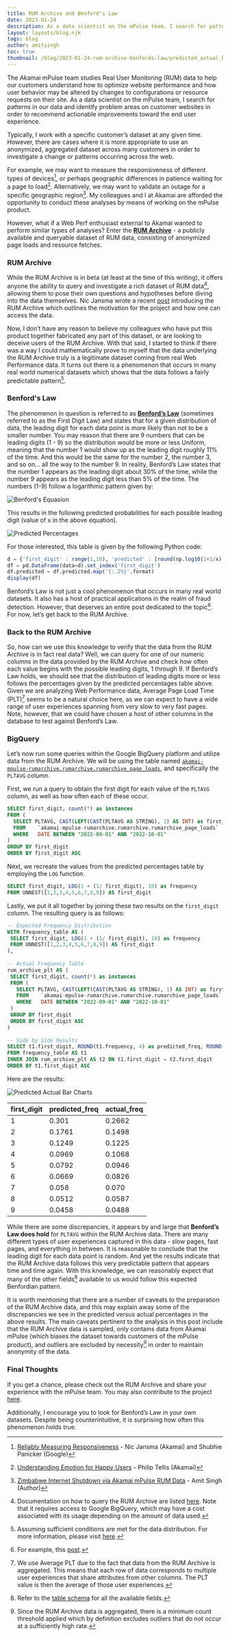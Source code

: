 ```yaml
---
title: RUM Archive and Benford's Law
date: 2023-01-24
description: As a data scientist on the mPulse team, I search for patterns in our data and identify problem areas on customer websites in order to recommend actionable improvements toward the end user experience.
layout: layouts/blog.njk
tags: blog
author: amitsingh
toc: true
thumbnail: /blog/2023-01-24-rum-archive-benfords-law/predicted_actual_bar_charts.png
---
```

The Akamai mPulse team studies Real User Monitoring (RUM) data to help our customers understand how to optimize website performance and how user behavior may be altered by changes to configurations or resource requests on their site.  As a data scientist on the mPulse team, I search for patterns in our data and identify problem areas on customer websites in order to recommend actionable improvements toward the end user experience.

Typically, I work with a specific customer’s dataset at any given time.  However, there are cases where it is more appropriate to use an anonymized, aggregated dataset across many customers in order to investigate a change or patterns occurring across the web.

For example, we may want to measure the responsiveness of different types of devices[^1], or perhaps geographic differences in patience waiting for a page to load[^2].  Alternatively, we may want to validate an outage for a specific geographic region[^3].  My colleagues and I at Akamai are afforded the opportunity to conduct these analyses by means of working on the mPulse product.

However, what if a Web Perf enthusiast external to Akamai wanted to perform similar types of analyses?  Enter the [**RUM Archive**](https://rumarchive.com/) - a publicly available and queryable dataset of RUM data, consisting of anonymized page loads and resource fetches.

### RUM Archive

While the RUM Archive is in beta (at least at the time of this writing), it offers anyone the ability to query and investigate a rich dataset of RUM data[^4], allowing them to pose their own questions and hypotheses before diving into the data themselves.  Nic Jansma wrote a recent [post](https://calendar.perfplanet.com/2022/an-introduction-to-the-rum-archive/) introducing the RUM Archive which outlines the motivation for the project and how one can access the data.  

Now, I don’t have any reason to believe my colleagues who have put this product together fabricated any part of this dataset, or are looking to deceive users of the RUM Archive.  With that said, I started to think if there was a way I could mathematically prove to myself that the data underlying the RUM Archive truly is a legitimate dataset coming from real Web Performance data.  It turns out there is a phenomenon that occurs in many real world numerical datasets which shows that the data follows a fairly predictable pattern[^5].

### Benford's Law

The phenomenon in question is referred to as [**Benford’s Law**](https://mathworld.wolfram.com/BenfordsLaw.html) (sometimes referred to as the First Digit Law) and states that for a given distribution of data, the leading digit for each data point is more likely than not to be a smaller number.  You may reason that there are 9 numbers that can be leading digits (1 - 9) so the distribution would be more or less Uniform, meaning that the number 1 would show up as the leading digit roughly 11% of the time.  And this would be the same for the number 2, the number 3, and so on… all the way to the number 9.  In reality, Benford’s Law states that the number 1 appears as the leading digit about 30% of the time, while the number 9 appears as the leading digit less than 5% of the time.  The numbers (1-9) follow a logarithmic pattern given by:

![Benford's Equasion](benfords_equation.png)

This results in the following predicted probabilities for each possible leading digit (value of x in the above equation).

![Predicted Percentages](predicted_percentages.png)

For those interested, this table is given by the following Python code:

```julia
d = {'first_digit' : range(1,10), 'predicted' : [round(np.log10(1+1/x),4) for x in range(1,10)]}
df = pd.DataFrame(data=d).set_index('first_digit')
df.predicted = df.predicted.map('{:.2%}'.format)
display(df)
```

Benford’s Law is not just a cool phenomenon that occurs in many real world datasets.  It also has a host of practical applications in the realm of fraud detection.  However, that deserves an entire post dedicated to the topic[^6].  For now, let’s get back to the RUM Archive.

### Back to the RUM Archive

So, how can we use this knowledge to verify that the data from the RUM Archive is in fact real data?  Well, we can query for one of our numeric columns in the data provided by the RUM Archive and check how often each value begins with the possible leading digits, 1 through 9.  If Benford’s Law holds, we should see that the distribution of leading digits more or less follows the percentages given by the predicted percentages table above.  Given we are analyzing Web Performance data, Average Page Load Time (PLT)[^7] seems to be a natural choice here, as we can expect to have a wide range of user experiences spanning from very slow to very fast pages.  Note, however, that we could have chosen a host of other columns in the database to test against Benford’s Law.

### BigQuery

Let’s now run some queries within the Google BigQuery platform and utilize data from the RUM Archive.  We will be using the table named <code>[akamai-mpulse-rumarchive.rumarchive.rumarchive_page_loads](https://rumarchive.com/docs/tables/)</code>, and specifically the `PLTAVG` column.

First, we run a query to obtain the first digit for each value of the `PLTAVG` column, as well as how often each of these occur.

```sql
SELECT first_digit, count(*) as instances
FROM (
  SELECT PLTAVG, CAST(LEFT(CAST(PLTAVG AS STRING), 1) AS INT) as first_digit
  FROM    `akamai-mpulse-rumarchive.rumarchive.rumarchive_page_loads`
  WHERE   DATE BETWEEN "2022-09-01" AND "2022-10-01"
)
GROUP BY first_digit
ORDER BY first_digit ASC
```

Next, we recreate the values from the predicted percentages table by employing the `LOG` function.

```sql
SELECT first_digit, LOG(1 + (1/ first_digit), 10) as frequency
FROM UNNEST([1,2,3,4,5,6,7,8,9]) AS first_digit
```

Lastly, we put it all together by joining these two results on the `first_digit` column.  The resulting query is as follows:

```sql
-- Expected Frequency Distribution
WITH frequency_table AS (
 SELECT first_digit, LOG(1 + (1/ first_digit), 10) as frequency
 FROM UNNEST([1,2,3,4,5,6,7,8,9]) AS first_digit
),
 
-- Actual Frequency Table
rum_archive_plt AS (
 SELECT first_digit, count(*) as instances
 FROM (
   SELECT PLTAVG, CAST(LEFT(CAST(PLTAVG AS STRING), 1) AS INT) as first_digit
   FROM    `akamai-mpulse-rumarchive.rumarchive.rumarchive_page_loads`
   WHERE   DATE BETWEEN "2022-09-01" AND "2022-10-01"
 )
 GROUP BY first_digit
 ORDER BY first_digit ASC
)
 
-- Side by Side Results
SELECT t1.first_digit, ROUND(t1.frequency, 4) as predicted_freq, ROUND(t2.instances / SUM(t2.instances) OVER (), 4) as actual_freq
FROM frequency_table AS t1
INNER JOIN rum_archive_plt AS t2 ON t1.first_digit = t2.first_digit
ORDER BY t1.first_digit ASC
```

Here are the results:

![Predicted Actual Bar Charts](predicted_actual_bar_charts.png)

| first_digit | predicted_freq     | actual_freq     |
|:------------|:-------------------|:----------------|
| 1           | 0.301              |  0.2662         |
| 2           | 0.1761             | 0.1498          |
| 3           | 0.1249             | 0.1225          |
| 4           | 0.0969             | 0.1068          |
| 5           | 0.0792             | 0.0946          |
| 6           | 0.0669             | 0.0826          |
| 7           | 0.058              | 0.070           |
| 8           | 0.0512             | 0.0587          |
| 9           | 0.0458             | 0.0488          |

While there are some discrepancies, it appears by and large that **Benford’s Law does hold** for `PLTAVG` within the RUM Archive data.  There are many different types of user experiences captured in this data - slow pages, fast pages, and everything in between. It is reasonable to conclude that the leading digit for each data point is random.  And yet the results indicate that the RUM Archive data follows this very predictable pattern that appears time and time again.  With this knowledge, we can reasonably expect that many of the other fields[^8] available to us would follow this expected Benfordian pattern.

It is worth mentioning that there are a number of caveats to the preparation of the RUM Archive data, and this may explain away some of the discrepancies we see in the predicted versus actual percentages in the above results.  The main caveats pertinent to the analysis in this post include that the RUM Archive data is sampled, only contains data from Akamai mPulse (which biases the dataset towards customers of the mPulse product), and outliers are excluded by necessity[^9] in order to maintain anonymity of the data.

### Final Thoughts

If you get a chance, please check out the RUM Archive and share your experience with the mPulse team.  You may also contribute to the project [here](https://rumarchive.com/contribute/).

Additionally, I encourage you to look for Benford’s Law in your own datasets.  Despite being counterintuitive, it is surprising how often this phenomenon holds true.  

[^1]:  [Reliably Measuring Responsiveness](https://www.slideshare.net/nicjansma/reliably-measuring-responsiveness) - Nic Jansma (Akamai) and Shubhie Panicker (Google)
[^2]:  [Understanding Emotion for Happy Users](https://speakerdeck.com/bluesmoon/understanding-emotion-for-happy-users?slide=23) - Philip Tellis (Akamai)
[^3]: [Zimbabwe Internet Shutdown via Akamai mPulse RUM Data](https://twitter.com/sans_colon/status/1085299600574025728) - Amit Singh (Author)
[^4]:  Documentation on how to query the RUM Archive are listed [here](https://rumarchive.com/docs/querying/).  Note that it requires access to Google BigQuery, which may have a cost associated with its usage depending on the amount of data used.
[^5]:  Assuming sufficient conditions are met for the data distribution.  For more information, please visit [here](https://en.wikipedia.org/wiki/Benford%27s_law#Criteria_for_distributions_expected_and_not_expected_to_obey_Benford's_law).
[^6]:  For example, this [post](https://insights.sei.cmu.edu/blog/benfords-law-potential-applications-insider-threat-detection/).
[^7]:  We use Average PLT due to the fact that data from the RUM Archive is aggregated.  This means that each row of data corresponds to multiple user experiences that share attributes from other columns.  The PLT value is then the average of those user experiences.
[^8]: Refer to the [table schema](https://rumarchive.com/docs/tables/) for all the available fields.
[^9]:  Since the RUM Archive data is aggregated, there is a minimum count threshold applied which by definition excludes outliers that do not occur at a sufficiently high rate.
